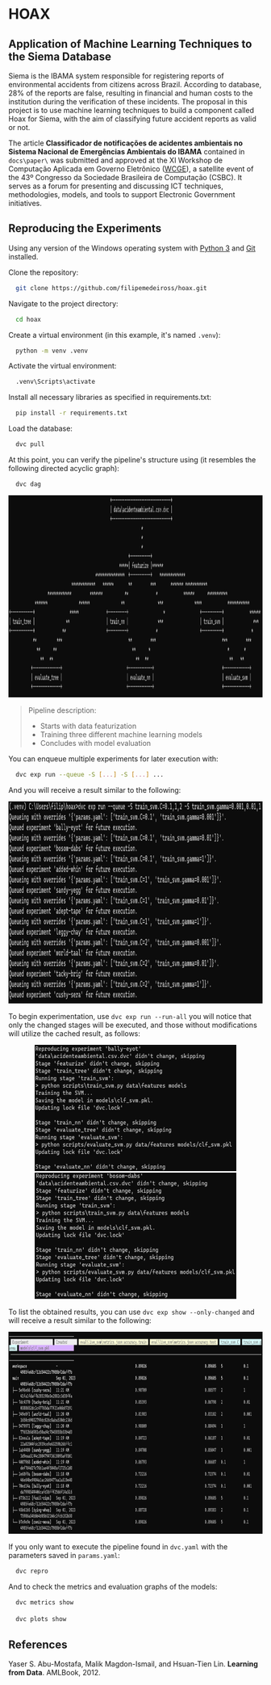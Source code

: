 # HOAX

## Application of Machine Learning Techniques to the Siema Database

   Siema is the IBAMA system responsible for registering reports of environmental accidents from citizens across Brazil. According to database, 28% of the reports are false, resulting in financial and human costs to the institution during the verification of these incidents. The proposal in this project is to use machine learning techniques to build a component called Hoax for Siema, with the aim of classifying future accident reports as valid or not.

   The article **Classificador de notificações de acidentes ambientais no Sistema Nacional de Emergências Ambientais do IBAMA** contained in `docs\paper\` was submitted and approved at the XI Workshop de Computação Aplicada em Governo Eletrônico ([WCGE](https://csbc.sbc.org.br/2023/wcge/)), a satellite event of the 43º Congresso da Sociedade Brasileira de Computação (CSBC). It serves as a forum for presenting and discussing ICT techniques, methodologies, models, and tools to support Electronic Government initiatives.

## Reproducing the Experiments

Using any version of the Windows operating system with [Python 3](https://www.python.org/) and [Git](https://git-scm.com/) installed.

Clone the repository:

```bash
  git clone https://github.com/filipemedeiross/hoax.git
```

Navigate to the project directory:

```bash
  cd hoax
```

Create a virtual environment (in this example, it's named `.venv`):

```bash
  python -m venv .venv
```

Activate the virtual environment:

```bash
  .venv\Scripts\activate
```

Install all necessary libraries as specified in requirements.txt:

```bash
  pip install -r requirements.txt
```

Load the database:

```bash
  dvc pull
```

At this point, you can verify the pipeline's structure using (it resembles the following directed acyclic graph):

```bash
  dvc dag
```

<p align="center"> 
    <img src="https://github.com/filipemedeiross/hoax/blob/main/docs/media/dag.png" width="700" height="400">
</p>

> Pipeline description:
> - Starts with data featurization
> - Training three different machine learning models
> - Concludes with model evaluation

You can enqueue multiple experiments for later execution with:

```bash
  dvc exp run --queue -S [...] -S [...] ...
```

And you will receive a result similar to the following:

<p align="center"> 
    <img src="https://github.com/filipemedeiross/hoax/blob/main/docs/media/queuing_experiments.png?raw=true" width="650" height="400">
</p>

To begin experimentation, use `dvc exp run --run-all` you will notice that only the changed stages will be executed, and those without modifications will utilize the cached result, as follows:

<p align="center"> 
    <img src="https://github.com/filipemedeiross/hoax/blob/main/docs/media/run_exp1.png?raw=true" width="400" height="250">
    <img src="https://github.com/filipemedeiross/hoax/blob/main/docs/media/run_exp2.png?raw=true" width="400" height="250">
</p>

To list the obtained results, you can use `dvc exp show --only-changed` and will receive a result similar to the following:

<p align="center"> 
    <img src="https://github.com/filipemedeiross/hoax/blob/main/docs/media/exp_show.png?raw=true" width="700" height="400">
</p>

If you only want to execute the pipeline found in `dvc.yaml` with the parameters saved in `params.yaml`:

```bash
  dvc repro
```

And to check the metrics and evaluation graphs of the models:

```bash
  dvc metrics show

  dvc plots show
```

## References

Yaser S. Abu-Mostafa, Malik Magdon-Ismail, and Hsuan-Tien Lin. **Learning from Data**. AMLBook, 2012.

